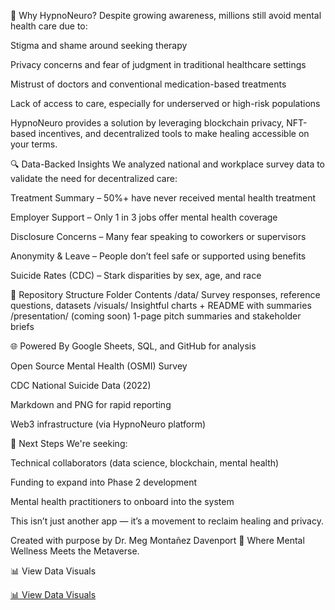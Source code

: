 🧠 Why HypnoNeuro?
Despite growing awareness, millions still avoid mental health care due to:

Stigma and shame around seeking therapy

Privacy concerns and fear of judgment in traditional healthcare settings

Mistrust of doctors and conventional medication-based treatments

Lack of access to care, especially for underserved or high-risk populations

HypnoNeuro provides a solution by leveraging blockchain privacy, NFT-based incentives, and decentralized tools to make healing accessible on your terms.

🔍 Data-Backed Insights
We analyzed national and workplace survey data to validate the need for decentralized care:

Treatment Summary – 50%+ have never received mental health treatment

Employer Support – Only 1 in 3 jobs offer mental health coverage

Disclosure Concerns – Many fear speaking to coworkers or supervisors

Anonymity & Leave – People don’t feel safe or supported using benefits

Suicide Rates (CDC) – Stark disparities by sex, age, and race

📁 Repository Structure
Folder	Contents
/data/	Survey responses, reference questions, datasets
/visuals/	Insightful charts + README with summaries
/presentation/ (coming soon)	1-page pitch summaries and stakeholder briefs

🌐 Powered By
Google Sheets, SQL, and GitHub for analysis

Open Source Mental Health (OSMI) Survey

CDC National Suicide Data (2022)

Markdown and PNG for rapid reporting

Web3 infrastructure (via HypnoNeuro platform)

📣 Next Steps
We're seeking:

Technical collaborators (data science, blockchain, mental health)

Funding to expand into Phase 2 development

Mental health practitioners to onboard into the system

This isn’t just another app — it’s a movement to reclaim healing and privacy.

Created with purpose by Dr. Meg Montañez Davenport
🧬 Where Mental Wellness Meets the Metaverse.

📊 View Data Visuals

[📊 View Data Visuals](https://github.com/megmontanez2000/HypnoNeuro/blob/main/visuals/README.md)

